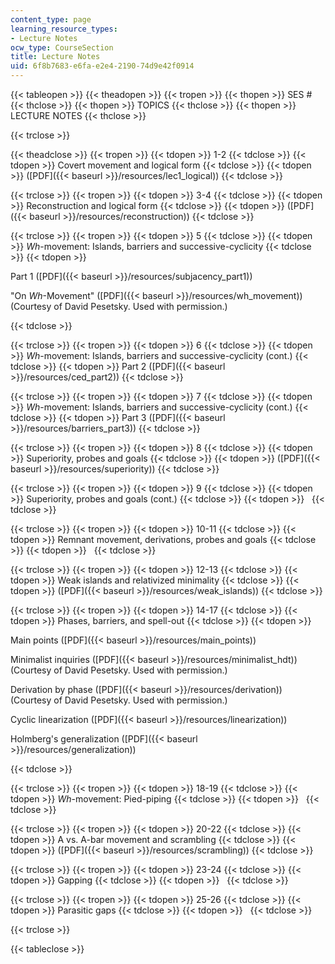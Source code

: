 ```yaml
---
content_type: page
learning_resource_types:
- Lecture Notes
ocw_type: CourseSection
title: Lecture Notes
uid: 6f8b7683-e6fa-e2e4-2190-74d9e42f0914
---
```


{{< tableopen >}}
{{< theadopen >}}
{{< tropen >}}
{{< thopen >}}
SES #
{{< thclose >}}
{{< thopen >}}
TOPICS
{{< thclose >}}
{{< thopen >}}
LECTURE NOTES
{{< thclose >}}

{{< trclose >}}

{{< theadclose >}}
{{< tropen >}}
{{< tdopen >}}
1-2
{{< tdclose >}}
{{< tdopen >}}
Covert movement and logical form
{{< tdclose >}}
{{< tdopen >}}
([PDF]({{< baseurl >}}/resources/lec1_logical))
{{< tdclose >}}

{{< trclose >}}
{{< tropen >}}
{{< tdopen >}}
3-4
{{< tdclose >}}
{{< tdopen >}}
Reconstruction and logical form
{{< tdclose >}}
{{< tdopen >}}
([PDF]({{< baseurl >}}/resources/reconstruction))
{{< tdclose >}}

{{< trclose >}}
{{< tropen >}}
{{< tdopen >}}
5
{{< tdclose >}}
{{< tdopen >}}
_Wh_\-movement: Islands, barriers and successive-cyclicity
{{< tdclose >}}
{{< tdopen >}}


Part 1 ([PDF]({{< baseurl >}}/resources/subjacency_part1))

"On _Wh_\-Movement" ([PDF]({{< baseurl >}}/resources/wh_movement)) (Courtesy of David Pesetsky. Used with permission.)


{{< tdclose >}}

{{< trclose >}}
{{< tropen >}}
{{< tdopen >}}
6
{{< tdclose >}}
{{< tdopen >}}
_Wh_\-movement: Islands, barriers and successive-cyclicity (cont.)
{{< tdclose >}}
{{< tdopen >}}
Part 2 ([PDF]({{< baseurl >}}/resources/ced_part2))
{{< tdclose >}}

{{< trclose >}}
{{< tropen >}}
{{< tdopen >}}
7
{{< tdclose >}}
{{< tdopen >}}
_Wh_\-movement: Islands, barriers and successive-cyclicity (cont.)
{{< tdclose >}}
{{< tdopen >}}
Part 3 ([PDF]({{< baseurl >}}/resources/barriers_part3))
{{< tdclose >}}

{{< trclose >}}
{{< tropen >}}
{{< tdopen >}}
8
{{< tdclose >}}
{{< tdopen >}}
Superiority, probes and goals
{{< tdclose >}}
{{< tdopen >}}
([PDF]({{< baseurl >}}/resources/superiority))
{{< tdclose >}}

{{< trclose >}}
{{< tropen >}}
{{< tdopen >}}
9
{{< tdclose >}}
{{< tdopen >}}
Superiority, probes and goals (cont.)
{{< tdclose >}}
{{< tdopen >}}
 
{{< tdclose >}}

{{< trclose >}}
{{< tropen >}}
{{< tdopen >}}
10-11
{{< tdclose >}}
{{< tdopen >}}
Remnant movement, derivations, probes and goals
{{< tdclose >}}
{{< tdopen >}}
 
{{< tdclose >}}

{{< trclose >}}
{{< tropen >}}
{{< tdopen >}}
12-13
{{< tdclose >}}
{{< tdopen >}}
Weak islands and relativized minimality
{{< tdclose >}}
{{< tdopen >}}
([PDF]({{< baseurl >}}/resources/weak_islands))
{{< tdclose >}}

{{< trclose >}}
{{< tropen >}}
{{< tdopen >}}
14-17
{{< tdclose >}}
{{< tdopen >}}
Phases, barriers, and spell-out
{{< tdclose >}}
{{< tdopen >}}


Main points ([PDF]({{< baseurl >}}/resources/main_points))

Minimalist inquiries ([PDF]({{< baseurl >}}/resources/minimalist_hdt)) (Courtesy of David Pesetsky. Used with permission.)

Derivation by phase ([PDF]({{< baseurl >}}/resources/derivation)) (Courtesy of David Pesetsky. Used with permission.)

Cyclic linearization ([PDF]({{< baseurl >}}/resources/linearization))

Holmberg's generalization ([PDF]({{< baseurl >}}/resources/generalization))


{{< tdclose >}}

{{< trclose >}}
{{< tropen >}}
{{< tdopen >}}
18-19
{{< tdclose >}}
{{< tdopen >}}
_Wh_\-movement: Pied-piping
{{< tdclose >}}
{{< tdopen >}}
 
{{< tdclose >}}

{{< trclose >}}
{{< tropen >}}
{{< tdopen >}}
20-22
{{< tdclose >}}
{{< tdopen >}}
A vs. A-bar movement and scrambling
{{< tdclose >}}
{{< tdopen >}}
([PDF]({{< baseurl >}}/resources/scrambling))
{{< tdclose >}}

{{< trclose >}}
{{< tropen >}}
{{< tdopen >}}
23-24
{{< tdclose >}}
{{< tdopen >}}
Gapping
{{< tdclose >}}
{{< tdopen >}}
 
{{< tdclose >}}

{{< trclose >}}
{{< tropen >}}
{{< tdopen >}}
25-26
{{< tdclose >}}
{{< tdopen >}}
Parasitic gaps
{{< tdclose >}}
{{< tdopen >}}
 
{{< tdclose >}}

{{< trclose >}}

{{< tableclose >}}